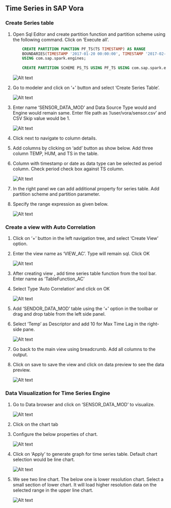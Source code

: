 
## Time Series in SAP Vora

### Create Series table 

1. Open Sql Editor and create partition function
and partition scheme using the following command. Click on ‘Execute all’.

   ```sql
       CREATE PARTITION FUNCTION PF_TS(TS TIMESTAMP) AS RANGE
       BOUNDARIES(TIMESTAMP '2017-01-20 00:00:00', TIMESTAMP '2017-02-10 00:00:00')
       USING com.sap.spark.engines;         
    
       CREATE PARTITION SCHEME PS_TS USING PF_TS USING com.sap.spark.engines;
    ```
 
 
    ![Alt text](./images/1.png "Optional title")
 
2. Go to modeler and click on ‘+’ button and select ‘Create Series Table’.

   ![Alt text](./images/2.png "Optional title")

3. Enter name ‘SENSOR_DATA_MOD’ and Data Source Type would and Engine would remain same. Enter file path as ‘/user/vora/sensor.csv’ and CSV Skip value would be 1.

   ![Alt text](./images/3.jpg "Optional title")

4. Click next to navigate to column details.
5. Add columns by clicking on ‘add’ button as show below. Add three column TEMP, HUM, and TS in the table.
6. Column with timestamp or date as data type can be selected as period column. Check period check box against TS column.

   ![Alt text](./images/4.png "Optional title")

7. In the right panel we can add additional property for series table. Add partition scheme and partition parameter.
8. Specify the range expression as given below.

   ![Alt text](./images/5.jpg "Optional title")

### Create a view with Auto Correlation

1. Click on ‘+’ button in the left navigation tree, and select ‘Create View’ option.
2. Enter the view name as ‘VIEW_AC’. Type will remain sql. Click OK

   ![Alt text](./images/7.png "Optional title")

3. After creating view , add time series table function from the tool bar. Enter name as ‘TableFunction_AC’ 
4. Select Type ‘Auto Correlation’ and click on OK

   ![Alt text](./images/8.png "Optional title")

5. Add ‘SENDOR_DATA_MOD’ table using the ‘+’ option in the toolbar or drag and drop table from the left side panel.
6. Select ‘Temp’ as Descriptor and add 10 for Max Time Lag in the right-side pane.

   ![Alt text](./images/9.png "Optional title")

7. Go back to the main view using breadcrumb. Add all columns to the output.
8. Click on save to save the view and click on data preview to see the data preview.

   ![Alt text](./images/10.jpg "Optional title")

### Data Visualization for Time Series Engine

1. Go to Data browser and click on ‘SENSOR_DATA_MOD’ to visualize.

   ![Alt text](./images/11.png "Optional title")

2. Click on the chart tab
3. Configure the below properties of chart.

   ![Alt text](./images/12.jpg "Optional title")

4. Click on ‘Apply’ to generate graph for time series table. Default chart selection would be line chart.

   ![Alt text](./images/14.png "Optional title")

5. We see two line chart. The below one is lower resolution chart.  Select a small section of lower chart. It will load higher resolution data on the selected range in the upper line chart.

   ![Alt text](./images/15.jpg "Optional title")







